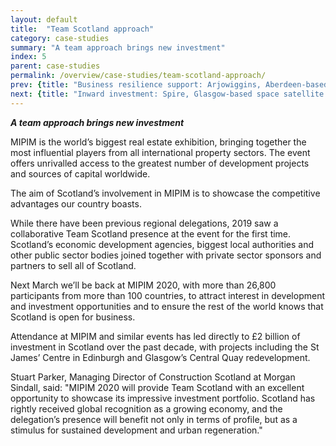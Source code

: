 ```yaml
---
layout: default
title:  "Team Scotland approach"
category: case-studies
summary: "A team approach brings new investment"
index: 5
parent: case-studies
permalink: /overview/case-studies/team-scotland-approach/
prev: {title: "Business resilience support: Arjowiggins, Aberdeen-based paper mill saved from closure", url: "/overview/case-studies/business-resilience-support/" }
next: {title: "Inward investment: Spire, Glasgow-based space satellite company", url: "/overview/case-studies/inward-investment/" }
---
```

***A team approach brings new investment***

MIPIM is the world’s biggest real estate exhibition, bringing together the most influential players from all international property sectors. The event offers unrivalled access to the greatest number of development projects and sources of capital worldwide.  

The aim of Scotland’s involvement in MIPIM is to showcase the competitive advantages our country boasts.  

While there have been previous regional delegations, 2019 saw a collaborative Team Scotland presence at the event for the first time. Scotland’s economic development agencies, biggest local authorities and other public sector bodies joined together with private sector sponsors and partners to sell all of Scotland.  

Next March we’ll be back at MIPIM 2020, with more than 26,800 participants from more than 100 countries, to attract interest in development and investment opportunities and to ensure the rest of the world knows that Scotland is open for business.  

Attendance at MIPIM and similar events has led directly to £2 billion of investment in Scotland over the past decade, with projects including the St James’ Centre in Edinburgh and Glasgow’s Central Quay redevelopment.  

Stuart Parker, Managing Director of Construction Scotland at Morgan Sindall, said:
"MIPIM 2020 will provide Team Scotland with an excellent opportunity to showcase its impressive investment portfolio. Scotland has rightly received global recognition as a growing economy, and the delegation’s presence will benefit not only in terms of profile, but as a stimulus for sustained development and urban regeneration."  

